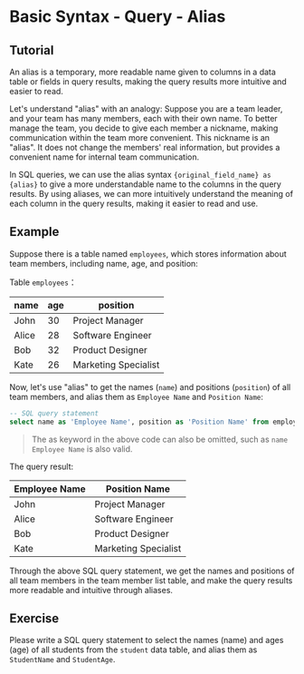 # Basic Syntax - Query - Alias

## Tutorial

An alias is a temporary, more readable name given to columns in a data table or fields in query results, making the query results more intuitive and easier to read.


Let's understand "alias" with an analogy: Suppose you are a team leader, and your team has many members, each with their own name. To better manage the team, you decide to give each member a nickname, making communication within the team more convenient. This nickname is an "alias". It does not change the members' real information, but provides a convenient name for internal team communication.


In SQL queries, we can use the alias syntax `{original_field_name} as {alias}` to give a more understandable name to the columns in the query results. By using aliases, we can more intuitively understand the meaning of each column in the query results, making it easier to read and use.


## Example

Suppose there is a table named `employees`, which stores information about team members, including name, age, and position:

Table `employees`：

|   name   | age | position      |
|----------|-----|---------------|
|   John   | 30  | Project Manager|
|   Alice  | 28  | Software Engineer|
|   Bob    | 32  | Product Designer|
|   Kate   | 26  | Marketing Specialist|

Now, let's use "alias" to get the names (`name`) and positions (`position`) of all team members, and alias them as `Employee Name` and `Position Name`:

```sql
-- SQL query statement
select name as 'Employee Name', position as 'Position Name' from employees;
```

> The as keyword in the above code can also be omitted, such as `name Employee Name` is also valid.



The query result: 

|   Employee Name   | Position Name            |
|---------------|-------------------|
|   John        | Project Manager    |
|   Alice       | Software Engineer  |
|   Bob         | Product Designer   |
|   Kate        | Marketing Specialist |



Through the above SQL query statement, we get the names and positions of all team members in the team member list table, and make the query results more readable and intuitive through aliases.



## Exercise

Please write a SQL query statement to select the names (name) and ages (age) of all students from the `student` data table, and alias them as `StudentName` and `StudentAge`.

